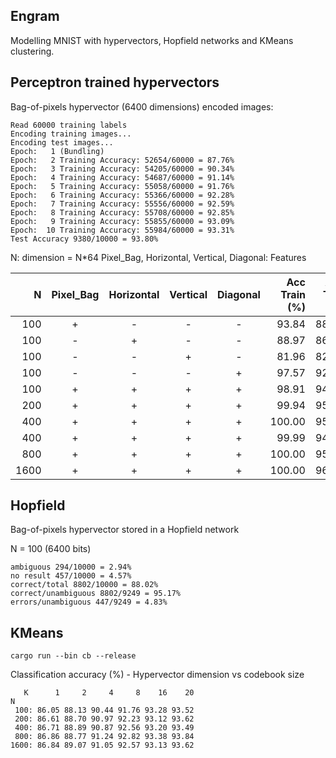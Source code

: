 ## Engram

Modelling MNIST with hypervectors, Hopfield networks and KMeans clustering.

## Perceptron trained hypervectors

Bag-of-pixels hypervector (6400 dimensions) encoded images:

```text
Read 60000 training labels
Encoding training images...
Encoding test images...
Epoch:   1 (Bundling)
Epoch:   2 Training Accuracy: 52654/60000 = 87.76%
Epoch:   3 Training Accuracy: 54205/60000 = 90.34%
Epoch:   4 Training Accuracy: 54687/60000 = 91.14%
Epoch:   5 Training Accuracy: 55058/60000 = 91.76%
Epoch:   6 Training Accuracy: 55366/60000 = 92.28%
Epoch:   7 Training Accuracy: 55556/60000 = 92.59%
Epoch:   8 Training Accuracy: 55708/60000 = 92.85%
Epoch:   9 Training Accuracy: 55855/60000 = 93.09%
Epoch:  10 Training Accuracy: 55984/60000 = 93.31%
Test Accuracy 9380/10000 = 93.80%
```

N: dimension = N*64
Pixel_Bag, Horizontal, Vertical, Diagonal: Features 
          
|  N   |  Pixel_Bag | Horizontal | Vertical | Diagonal | Acc Train (%) | Acc Test (%) | Epochs      |
|-----:|:----------:|:----------:|:--------:|:--------:|--------------:|-------------:|------------:|
|  100 |    +       |  -         |  -       | -        |  93.84        | 88.97        |   5000      | 
|  100 |    -       |  +         |  -       | -        |  88.97        | 86.40        |   5000      |
|  100 |    -       |  -         |  +       | -        |  81.96        | 82.05        |   5000      |
|  100 |    -       |  -         |  -       | +        |  97.57        | 92.14        |   5000      |
|  100 |    +       |  +         |  +       | +        |  98.91        | 94.60        |   5000      |
|  200 |    +       |  +         |  +       | +        |  99.94        | 95.53        |   5000      |
|  400 |    +       |  +         |  +       | +        | 100.00        | 95.90        |   5000      |
|  400 |    +       |  +         |  +       | +        |  99.99        | 94.90        |   5000      |  <- +polarity
|  800 |    +       |  +         |  +       | +        | 100.00        | 95.98        |   5000      |
| 1600 |    +       |  +         |  +       | +        | 100.00        | 96.26        |   5000      |



## Hopfield 

Bag-of-pixels hypervector stored in a Hopfield network 

N = 100 (6400 bits)
```text
ambiguous 294/10000 = 2.94%
no result 457/10000 = 4.57%
correct/total 8802/10000 = 88.02%
correct/unambiguous 8802/9249 = 95.17%
errors/unambiguous 447/9249 = 4.83%
```

## KMeans 

```text
cargo run --bin cb --release
```

Classification accuracy (%) - Hypervector dimension vs codebook size
```
   K      1     2     4     8    16    20
N
 100: 86.05 88.13 90.44 91.76 93.28 93.52
 200: 86.61 88.70 90.97 92.23 93.12 93.62
 400: 86.71 88.89 90.87 92.56 93.20 93.49
 800: 86.86 88.77 91.24 92.82 93.38 93.84
1600: 86.84 89.07 91.05 92.57 93.13 93.62
```
